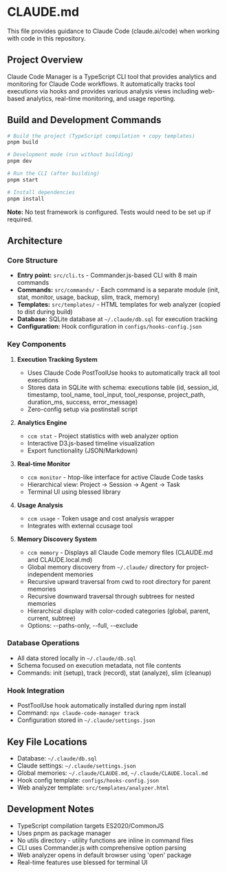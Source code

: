 # CLAUDE.md

This file provides guidance to Claude Code (claude.ai/code) when working with code in this repository.

## Project Overview

Claude Code Manager is a TypeScript CLI tool that provides analytics and monitoring for Claude Code workflows. It automatically tracks tool executions via hooks and provides various analysis views including web-based analytics, real-time monitoring, and usage reporting.

## Build and Development Commands

```bash
# Build the project (TypeScript compilation + copy templates)
pnpm build

# Development mode (run without building)
pnpm dev

# Run the CLI (after building)
pnpm start

# Install dependencies
pnpm install
```

**Note:** No test framework is configured. Tests would need to be set up if required.

## Architecture

### Core Structure
- **Entry point:** `src/cli.ts` - Commander.js-based CLI with 8 main commands
- **Commands:** `src/commands/` - Each command is a separate module (init, stat, monitor, usage, backup, slim, track, memory)
- **Templates:** `src/templates/` - HTML templates for web analyzer (copied to dist during build)
- **Database:** SQLite database at `~/.claude/db.sql` for execution tracking
- **Configuration:** Hook configuration in `configs/hooks-config.json`

### Key Components

1. **Execution Tracking System**
   - Uses Claude Code PostToolUse hooks to automatically track all tool executions
   - Stores data in SQLite with schema: executions table (id, session_id, timestamp, tool_name, tool_input, tool_response, project_path, duration_ms, success, error_message)
   - Zero-config setup via postinstall script

2. **Analytics Engine** 
   - `ccm stat` - Project statistics with web analyzer option
   - Interactive D3.js-based timeline visualization
   - Export functionality (JSON/Markdown)

3. **Real-time Monitor**
   - `ccm monitor` - htop-like interface for active Claude Code tasks
   - Hierarchical view: Project → Session → Agent → Task
   - Terminal UI using blessed library

4. **Usage Analysis**
   - `ccm usage` - Token usage and cost analysis wrapper
   - Integrates with external ccusage tool

5. **Memory Discovery System**
   - `ccm memory` - Displays all Claude Code memory files (CLAUDE.md and CLAUDE.local.md)
   - Global memory discovery from `~/.claude/` directory for project-independent memories
   - Recursive upward traversal from cwd to root directory for parent memories
   - Recursive downward traversal through subtrees for nested memories
   - Hierarchical display with color-coded categories (global, parent, current, subtree)
   - Options: --paths-only, --full, --exclude

### Database Operations
- All data stored locally in `~/.claude/db.sql`
- Schema focused on execution metadata, not file contents
- Commands: init (setup), track (record), stat (analyze), slim (cleanup)

### Hook Integration
- PostToolUse hook automatically installed during npm install
- Command: `npx claude-code-manager track`
- Configuration stored in `~/.claude/settings.json`

## Key File Locations

- Database: `~/.claude/db.sql`
- Claude settings: `~/.claude/settings.json` 
- Global memories: `~/.claude/CLAUDE.md`, `~/.claude/CLAUDE.local.md`
- Hook config template: `configs/hooks-config.json`
- Web analyzer template: `src/templates/analyzer.html`

## Development Notes

- TypeScript compilation targets ES2020/CommonJS
- Uses pnpm as package manager
- No utils directory - utility functions are inline in command files
- CLI uses Commander.js with comprehensive option parsing
- Web analyzer opens in default browser using 'open' package
- Real-time features use blessed for terminal UI